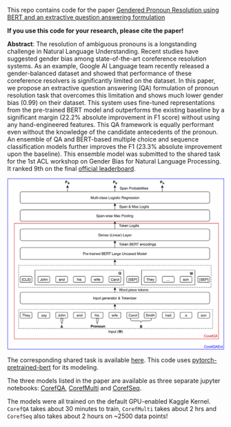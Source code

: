 This repo contains code for the paper [Gendered Pronoun Resolution using BERT and an extractive question answering formulation](https://arxiv.org/abs/1906.03695)

**If you use this code for your research, please cite the paper!**

**Abstract**: The resolution of ambiguous pronouns is a longstanding challenge in Natural Language Understanding. Recent studies have suggested gender bias among state-of-the-art coreference resolution systems. As an example, Google AI Language team recently released a gender-balanced dataset and showed that performance of these coreference resolvers is significantly limited on the dataset. In this paper, we propose an extractive question answering (QA) formulation of pronoun resolution task that overcomes this limitation and shows much lower gender bias (0.99) on their dataset. This system uses fine-tuned representations from the pre-trained BERT model and outperforms the existing baseline by a significant margin (22.2% absolute improvement in F1 score) without using any hand-engineered features. This QA framework is equally performant even without the knowledge of the candidate antecedents of the pronoun. An ensemble of QA and BERT-based multiple choice and sequence classification models further improves the F1 (23.3% absolute improvement upon the baseline). This ensemble model was submitted to the shared task for the 1st ACL workshop on Gender Bias for Natural Language Processing. It ranked 9th on the final [official leaderboard](https://www.kaggle.com/c/gendered-pronoun-resolution/leaderboard).

<img align="center" width="850" src="https://github.com/rakeshchada/corefqa/blob/master/CorefQA-Architecture.png">

The corresponding shared task is available [here](https://www.kaggle.com/c/gendered-pronoun-resolution/overview).
This code uses [pytorch-pretrained-bert](https://github.com/huggingface/pytorch-pretrained-BERT) for its modeling.

The three models listed in the paper are available as three separate jupyter notebooks: [CorefQA](https://github.com/rakeshchada/corefqa/blob/master/CorefQA.ipynb), [CorefMulti](https://github.com/rakeshchada/corefqa/blob/master/CorefMulti.ipynb) and [CorefSeq](https://github.com/rakeshchada/corefqa/blob/master/CorefSeq.ipynb).

The models were all trained on the default GPU-enabled Kaggle Kernel. `CorefQA` takes about 30 minutes to train, `CorefMulti` takes about 2 hrs and `CorefSeq` also takes about 2 hours on ~2500 data points!
